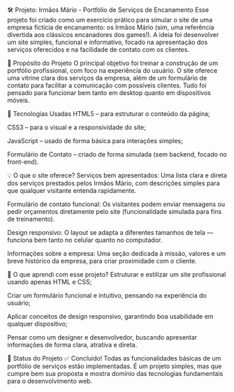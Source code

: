 🛠️ Projeto: Irmãos Mário - Portfólio de Serviços de Encanamento
Esse projeto foi criado como um exercício prático para simular o site de uma empresa fictícia de encanamento: os Irmãos Mário (sim, uma referência divertida aos clássicos encanadores dos games!). A ideia foi desenvolver um site simples, funcional e informativo, focado na apresentação dos serviços oferecidos e na facilidade de contato com os clientes.

🎯 Propósito do Projeto
O principal objetivo foi treinar a construção de um portfólio profissional, com foco na experiência do usuário. O site oferece uma vitrine clara dos serviços da empresa, além de um formulário de contato para facilitar a comunicação com possíveis clientes. Tudo foi pensado para funcionar bem tanto em desktop quanto em dispositivos móveis.

🧰 Tecnologias Usadas
HTML5 – para estruturar o conteúdo da página;

CSS3 – para o visual e a responsividade do site;

JavaScript – usado de forma básica para interações simples;

Formulário de Contato – criado de forma simulada (sem backend, focado no front-end).

💡 O que o site oferece?
Serviços bem apresentados:
Uma lista clara e direta dos serviços prestados pelos Irmãos Mário, com descrições simples para que qualquer visitante entenda rapidamente.

Formulário de contato funcional:
Os visitantes podem enviar mensagens ou pedir orçamentos diretamente pelo site (funcionalidade simulada para fins de treinamento).

Design responsivo:
O layout se adapta a diferentes tamanhos de tela — funciona bem tanto no celular quanto no computador.

Informações sobre a empresa:
Uma seção dedicada à missão, valores e um breve histórico da empresa, para criar proximidade com o cliente.

🧠 O que aprendi com esse projeto?
Estruturar e estilizar um site profissional usando apenas HTML e CSS;

Criar um formulário funcional e intuitivo, pensando na experiência do usuário;

Aplicar conceitos de design responsivo, garantindo boa usabilidade em qualquer dispositivo;

Pensar como um designer e desenvolvedor, buscando apresentar informações de forma clara, atrativa e direta.

📌 Status do Projeto
✅ Concluído!
Todas as funcionalidades básicas de um portfólio de serviços estão implementadas. É um projeto simples, mas que cumpre bem sua proposta e mostra domínio das tecnologias fundamentais para o desenvolvimento web.

